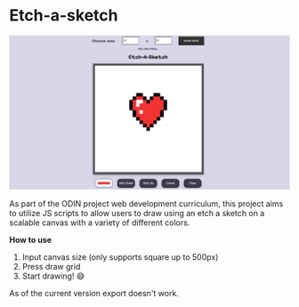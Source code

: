# Etch-a-sketch

![alt text](./ReadmeFiles/showcase.png)

<p>As part of the ODIN project web development curriculum, this project aims to utilize JS scripts to allow users to draw using an etch
a sketch on a scalable canvas with a variety of different colors.</p>

**How to use**
1. Input canvas size (only supports square up to 500px)
2. Press draw grid
3. Start drawing! :smile:

<p>As of the current version export doesn't work.</p>